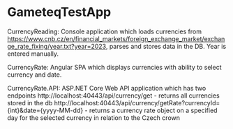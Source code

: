 # GameteqTestApp

CurrencyReading:
  Console application which loads currencies from https://www.cnb.cz/en/financial_markets/foreign_exchange_market/exchange_rate_fixing/year.txt?year=2023, parses and stores data in the DB. Year is entered manually.

CurrencyRate:
  Angular SPA which displays currencies with ability to select currency and date.

CurrencyRate.API:
  ASP.NET Core Web API application which has two endpoints
    http://localhost:40443/api/currency/get - returns all currencies stored in the db
    http://localhost:40443/api/currency/getRate?currencyId={int}&date={yyyy-MM-dd} - returns a currency rate object on a specified day for the selected currency in relation to the Czech crown
